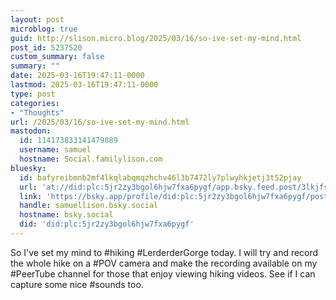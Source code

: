```yaml
---
layout: post
microblog: true
guid: http://slison.micro.blog/2025/03/16/so-ive-set-my-mind.html
post_id: 5237520
custom_summary: false
summary: ""
date: 2025-03-16T19:47:11-0000
lastmod: 2025-03-16T19:47:11-0000
type: post
categories:
- "Thoughts"
url: /2025/03/16/so-ive-set-my-mind.html
mastodon:
  id: 114173833141479889
  username: samuel
  hostname: Social.familylison.com
bluesky:
  id: bafyreibmnb2mf4lkqlabqmqzhchv46l3b7472ly7plwyhkjetj3t52pjay
  url: 'at://did:plc:5jr2zy3bgol6hjw7fxa6pygf/app.bsky.feed.post/3lkjfs7orys2y'
  link: 'https://bsky.app/profile/did:plc:5jr2zy3bgol6hjw7fxa6pygf/post/3lkjfs7orys2y'
  handle: samuellison.bsky.social
  hostname: bsky.social
  did: 'did:plc:5jr2zy3bgol6hjw7fxa6pygf'
---
```

So I've set my mind to #hiking #LerderderGorge today. I will try and record the whole hike on a #POV camera and make the recording available on my #PeerTube channel for those that enjoy viewing hiking videos. See if I can capture some nice #sounds too.
